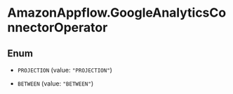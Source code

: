 # AmazonAppflow.GoogleAnalyticsConnectorOperator

## Enum


* `PROJECTION` (value: `"PROJECTION"`)

* `BETWEEN` (value: `"BETWEEN"`)



